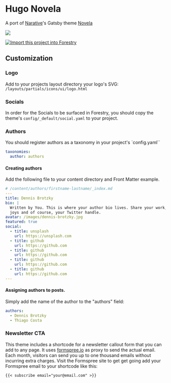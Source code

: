 # Hugo Novela

A port of [Narative](https://www.narative.co/)'s Gatsby theme [Novela](https://www.narative.co/labs/novela/)

![](https://raw.githubusercontent.com/forestryio/hugo-theme-novela/master/images/tn.png)

<a href="https://app.forestry.io/quick-start?repo=forestryio/novela-hugo-starter&engine=hugo&version=0.60.1">
    <img alt="Import this project into Forestry" src="https://assets.forestry.io/import-to-forestryK.svg" />
</a>

## Customization

### Logo

Add to your projects layout directory your logo's SVG:
`/layouts/partials/icons/ui/logo.html`

### Socials

In order for the Socials to be surfaced in Forestry, you should copy the theme's `config/_default/social.yaml` to your project.

### Authors

You should register authors as a taxonomy in your project's `config.yaml``

```yaml
taxonomies:
  author: authors
```

#### Creating authors
Add the following file to your content directory and Front Matter example.

```yaml
# /content/authors/firstname-lastname/_index.md
---
title: Dennis Brotzky
bio: |
  Written by You. This is where your author bio lives. Share your work, your
  joys and of course, your Twitter handle.
avatar: /images/dennis-brotzky.jpg
featured: true
social:
  - title: unsplash
    url: https://unsplash.com
  - title: github
    url: https://github.com
  - title: github
    url: https://github.com
  - title: github
    url: https://github.com
  - title: github
    url: https://github.com
---
```

#### Assigning authors to posts.
Simply add the name of the author to the "authors" field:

```yaml
authors:
  - Dennis Brotzky
  - Thiago Costa
```
### Newsletter CTA

This theme includes a shortcode for a newsletter callout form that you can add to any page. 
It uses [formspree.io](//formspree.io/) as proxy to send the actual email. Each month, visitors can send you up to one thousand emails without incurring extra charges. Visit the Formspree site to get get going add your Formspree email to your shortcode like this:

```
{{< subscribe email="your@email.com" >}}
```
